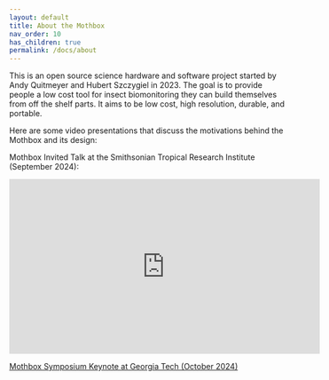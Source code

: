 ```yaml
---
layout: default
title: About the Mothbox
nav_order: 10
has_children: true
permalink: /docs/about
---
```


This is an open source science hardware and software project started by Andy Quitmeyer and Hubert Szczygiel in 2023. The goal is to provide people a low cost tool for insect biomonitoring they can build themselves from off the shelf parts. It aims to be low cost, high resolution, durable, and portable.

Here are some video presentations that discuss the motivations behind the Mothbox and its design:

Mothbox Invited Talk at the Smithsonian Tropical Research Institute (September 2024):
<iframe width="560" height="315" src="https://www.youtube.com/embed/lZhh7ecnAgk?si=vdF98dbD3mXoOiNE" title="YouTube video player" frameborder="0" allow="accelerometer; autoplay; clipboard-write; encrypted-media; gyroscope; picture-in-picture; web-share" referrerpolicy="strict-origin-when-cross-origin" allowfullscreen></iframe>


[Mothbox Symposium Keynote at Georgia Tech (October 2024)](https://research.gatech.edu/ipat/mothbox-lecture-oct29-2024)
